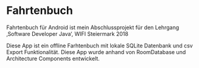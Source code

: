 # Fahrtenbuch
Fahrtenbuch für Android ist mein Abschlussprojekt für den Lehrgang ‚Software Developer Java‘, WIFI Steiermark 2018

Diese App ist ein offline Farhtenbuch mit lokale SQLite Datenbank und csv Export Funktionalität. 
Diese App wurde anhand von RoomDatabase und Architecture Components entwickelt.

